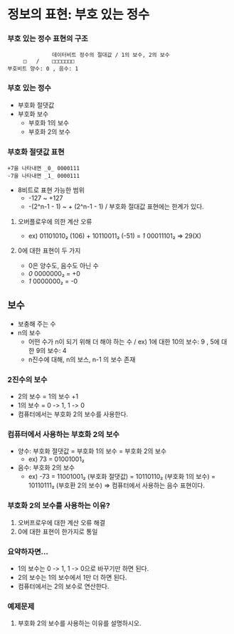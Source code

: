 # 정보의 표현: 부호 있는 정수

### 부호 있는 정수 표현의 구조
                  데이터비트 정수의 절대값 / 1의 보수, 2의 보수  
         □   /    □□□□□□□
    부호비트 양수: 0 , 음수: 1

### 부호 있는 정수
  - 부호화 절댓값
  - 부호화 보수
    - 부호화 1의 보수
    - 부호화 2의 보수

### 부호화 절댓값 표현

    +7을 나타내면 _0_ 0000111
    -7을 나타내면 _1_ 0000111

  - 8비트로 표현 가능한 범위
    - -127 ~ +127
    - -(2^n-1 - 1) ~ + (2^n-1 - 1) / 부호화 절대값 표현에는 한계가 있다.

  1. 오버플로우에 의한 계산 오류
      - ex) 01101010₂ (106) + 10110011₂ (-51) = _1_ 00011101₂ => 29(X)
 
  3. 0에 대한 표현이 두 가지
     - 0은 양수도, 음수도 아닌 수
     - _0_ 0000000₂ = +0
     - _1_ 0000000₂ = -0

## 보수
  - 보충해 주는 수
  - n의 보수
    - 어떤 수가 n이 되기 위해 더 해야 하는 수      /   ex) 1에 대한 10의 보수: 9 , 5에 대한 9의 보수: 4
    - n진수에 대해, n의 보스, n-1 의 보수 존재
   
### 2진수의 보수
  - 2의 보수 = 1의 보수 +1
  - 1의 보수 = 0 -> 1, 1 -> 0
  - 컴퓨터에서는 부호화 2의 보수를 사용한다.

### 컴퓨터에서 사용하는 부호화 2의 보수
  - 양수: 부호화 절댓값 = 부호화 1의 보수 = 부호화 2의 보수
    - ex) 73 = 01001001₂
  - 음수: 부호화 2의 보수
    - ex) -73 = 11001001₂ (부호화 절댓값) = 10110110₂ (부호화 1의 보수) = 10110111₂ (부호환 2의 보수)  => 컴퓨터에서 사용하는 음수 표현이다.

### 부호화 2의 보수를 사용하는 이유?
  1. 오버프로우에 대한 계산 오류 해결
  2. 0에 대한 표현이 한가지로 통일

### 요약하자면...
  - 1의 보수는 0 -> 1, 1 -> 0으로 바꾸기만 하면 된다.
  - 2의 보수는 1의 보수에서 1만 더 하면 된다.
  - 컴퓨터에서는 2의 보수로 연산한다.

### 예제문제
  1. 부호화 2의 보수를 사용하는 이유를 설명하시오.





